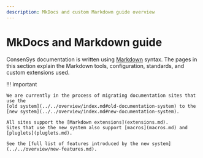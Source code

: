 ```yaml
---
description: MkDocs and custom Markdown guide overview
---
```


# MkDocs and Markdown guide

ConsenSys documentation is written using [Markdown](https://daringfireball.net/projects/markdown/) syntax.
The pages in this section explain the Markdown tools, configuration, standards, and custom extensions used.

!!! important

    We are currently in the process of migrating documentation sites that use the
    [old system](../../overview/index.md#old-documentation-system) to the
    [new system](../../overview/index.md#new-documentation-system).

    All sites support the [Markdown extensions](extensions.md).
    Sites that use the new system also support [macros](macros.md) and [pluglets](pluglets.md).

    See the [full list of features introduced by the new system](../../overview/new-features.md).
